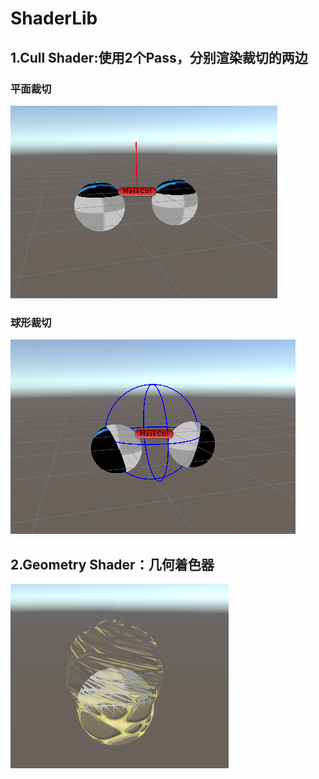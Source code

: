 # ShaderLib
## 1.Cull Shader:使用2个Pass，分别渲染裁切的两边
### 平面裁切
![Cull1](Assets/_Pictures/Cull1.png)
### 球形裁切
![Cull2](Assets/_Pictures/Cull2.png)
## 2.Geometry Shader：几何着色器
![Geometry](Assets/_Pictures/Geometry.png)
